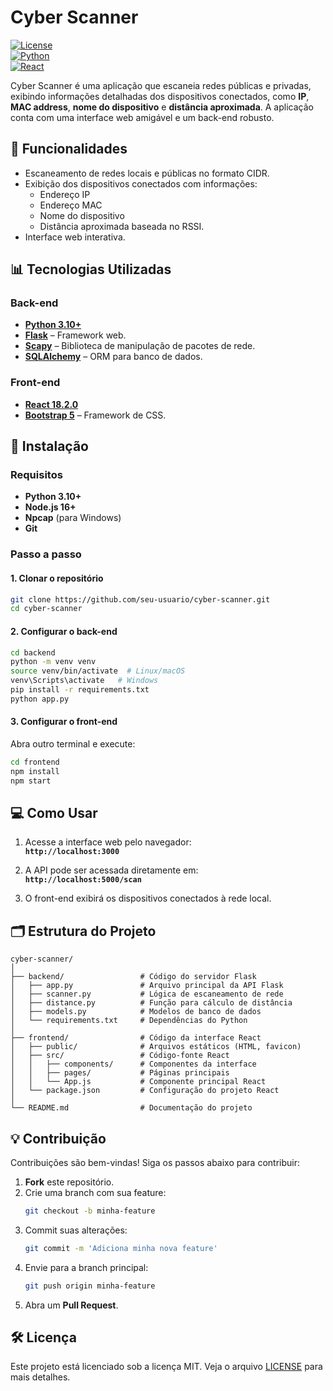 # Cyber Scanner

[![License](https://img.shields.io/badge/license-MIT-blue.svg)](LICENSE)  
[![Python](https://img.shields.io/badge/python-3.10%2B-blue)](#)  
[![React](https://img.shields.io/badge/react-18.2.0-blue)](#)

Cyber Scanner é uma aplicação que escaneia redes públicas e privadas, exibindo informações detalhadas dos dispositivos conectados, como **IP**, **MAC address**, **nome do dispositivo** e **distância aproximada**. A aplicação conta com uma interface web amigável e um back-end robusto.

## 🔎 Funcionalidades

- Escaneamento de redes locais e públicas no formato CIDR.
- Exibição dos dispositivos conectados com informações:
  - Endereço IP
  - Endereço MAC
  - Nome do dispositivo
  - Distância aproximada baseada no RSSI.
- Interface web interativa.

## 📊 Tecnologias Utilizadas

### **Back-end**

- **[Python 3.10+](https://www.python.org/)**  
- **[Flask](https://flask.palletsprojects.com/)** – Framework web.
- **[Scapy](https://scapy.net/)** – Biblioteca de manipulação de pacotes de rede.
- **[SQLAlchemy](https://www.sqlalchemy.org/)** – ORM para banco de dados.

### **Front-end**

- **[React 18.2.0](https://reactjs.org/)**  
- **[Bootstrap 5](https://getbootstrap.com/)** – Framework de CSS.

## 🔧 Instalação

### **Requisitos**

- **Python 3.10+**
- **Node.js 16+**
- **Npcap** (para Windows)
- **Git**

### **Passo a passo**

#### **1. Clonar o repositório**

```bash
git clone https://github.com/seu-usuario/cyber-scanner.git
cd cyber-scanner
```

#### **2. Configurar o back-end**

```bash
cd backend
python -m venv venv
source venv/bin/activate  # Linux/macOS
venv\Scripts\activate   # Windows
pip install -r requirements.txt
python app.py
```

#### **3. Configurar o front-end**

Abra outro terminal e execute:

```bash
cd frontend
npm install
npm start
```

## 💻 Como Usar

1. Acesse a interface web pelo navegador:  
   **`http://localhost:3000`**

2. A API pode ser acessada diretamente em:  
   **`http://localhost:5000/scan`**

3. O front-end exibirá os dispositivos conectados à rede local.

## 🗂️ Estrutura do Projeto

```plaintext
cyber-scanner/
│
├── backend/                 # Código do servidor Flask
│   ├── app.py               # Arquivo principal da API Flask
│   ├── scanner.py           # Lógica de escaneamento de rede
│   ├── distance.py          # Função para cálculo de distância
│   ├── models.py            # Modelos de banco de dados
│   └── requirements.txt     # Dependências do Python
│
├── frontend/                # Código da interface React
│   ├── public/              # Arquivos estáticos (HTML, favicon)
│   ├── src/                 # Código-fonte React
│   │   ├── components/      # Componentes da interface
│   │   ├── pages/           # Páginas principais
│   │   └── App.js           # Componente principal React
│   └── package.json         # Configuração do projeto React
│
└── README.md                # Documentação do projeto
```

## 💡 Contribuição

Contribuições são bem-vindas! Siga os passos abaixo para contribuir:

1. **Fork** este repositório.
2. Crie uma branch com sua feature:
   ```bash
   git checkout -b minha-feature
   ```
3. Commit suas alterações:
   ```bash
   git commit -m 'Adiciona minha nova feature'
   ```
4. Envie para a branch principal:
   ```bash
   git push origin minha-feature
   ```
5. Abra um **Pull Request**.

## 🛠️ Licença

Este projeto está licenciado sob a licença MIT. Veja o arquivo [LICENSE](LICENSE) para mais detalhes.
```

